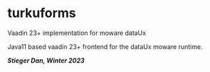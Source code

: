 # turkuforms
Vaadin 23+ implementation for moware dataUx

Java11 based vaadin 23+ frontend for the dataUx moware runtime.


_**Stieger Dan, Winter 2023**_

